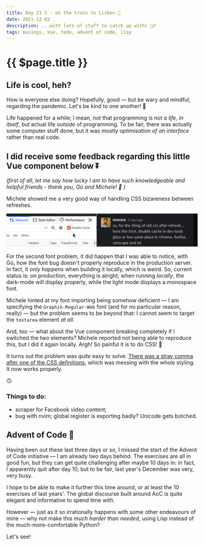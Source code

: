 ```yaml
---
title: Day 21.5 - on the train to Lisbon 🚞
date: 2021-12-02
description: ...with lots of stuff to catch up with! 🏃‍♂️
tags: musings, Vue, todo, advent of code, lisp
---
```


# {{ $page.title }}

## Life is cool, heh?

How is everyone else doing? Hopefully, good — but be wary and mindful, regarding the pandemic. Let's be kind to one another! 🙌

Life happened for a while; I mean, not that programming is not *a life, in itself*, but actual life *outside* of programming. To be fair, there was actually some computer stuff done, but it was mostly *optimisation of an interface* rather than real code.

## I did receive some feedback regarding this little Vue component below ⏬
<CommentsStub/>

*(first of all, let me say how lucky I am to have such knowledgeable and helpful friends - thank you, Gú and Michele! 🙏 )*

Michele showed me a very good way of handling CSS bizareness between refreshes.

![clicking the 'Disable Cache' checkbox](./120221_michele_css.png)

For the second font problem, it did happen that I was able to notice, with Gú, how the font bug doesn't properly reproduce in the production server. In fact, it *only happens* when building it locally, which is weird. So, current status is: on production, everything is alright; when running *locally*, the dark-mode will display properly, while the light mode displays a monospace font.

Michele hinted at my font importing being somehow deficient — I am specifying the `Graphik-Regular-Web` font (and for no particular reason, really) — but the problem seems to be beyond that: I cannot seem to target the `textarea` element *at all*. 

And, too — what about the Vue component breaking completely if I switched the two elements? Michele reported not being able to reproduce this, but I did it again locally. Argh! So painful it is to do CSS! 💢

It turns out the problem was *quite* easy to solve. [There was a stray comma after one of the CSS definitions](https://alexmakes.codes/blog/112821.html), which was messing with the whole styling. It now works properly. 

🙃

### Things to do:
- scraper for Facebook video content;
- bug with nvim; global register is exporting badly? Unicode gets botched.

## Advent of Code 🎅

Having been out these last three days or so, I missed the start of the Advent of Code initiative — I am already two days behind. The exercises are all in good fun, but they can get quite challenging after maybe 10 days in: in fact, I apparently quit after day 10, but to be fair, last year's December was very, very busy. 

I hope to be able to make it further this time around, or at least the 10 exercises of last years'. The global discourse built around AoC is quite elegant and informative to spend time with.

However — just as it so irrationally happens with some other endeavours of mine — why not make this *much harder than needed*, using Lisp instead of the much-more-comfortable Python?

Let's see!
